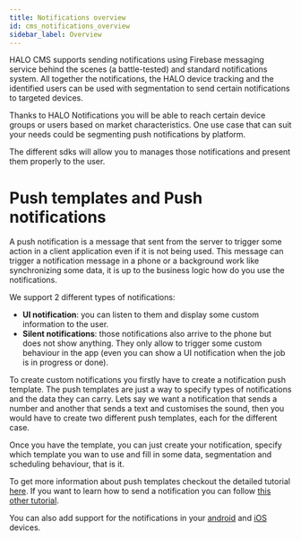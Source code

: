 ```yaml
---
title: Notifications overview
id: cms_notifications_overview
sidebar_label: Overview
---
```


HALO CMS supports sending notifications using Firebase messaging service behind the scenes (a battle-tested) 
and standard notifications system. All together the notifications, the HALO device tracking and the identified users
can be used with segmentation to send certain notifications to targeted devices.

Thanks to HALO Notifications you will be able to reach certain device groups or users based on market characteristics. One use 
case that can suit your needs could be segmenting push notifications by platform.

The different sdks will allow you to manages those notifications and present them properly to the user.

# Push templates and Push notifications

A push notification is a message that sent from the server to trigger some action in a client application even if it is
not being used. This message can trigger a notification message in a phone or a background work like synchronizing some
data, it is up to the business logic how do you use the notifications.

We support 2 different types of notifications:

- **UI notification**: you can listen to them and display some custom information to the user.
- **Silent notifications**: those notifications also arrive to the phone but does not show anything. They only allow to trigger
some custom behaviour in the app (even you can show a UI notification when the job is in progress or done).

To create custom notifications you firstly have to create a notification push template. The push templates are just a way
to specify types of notifications and the data they can carry. Lets say we want a notification that sends a number
and another that sends a text and customises the sound, then you would have to create two different push templates, each
for the different case.

Once you have the template, you can just create your notification, specify which template you wan to use and fill in
some data, segmentation and scheduling behaviour, that is it.

To get more information about push templates checkout the detailed tutorial [here](cms_notifications_template). If 
you want to learn how to send a notification you can follow [this other tutorial](cms_notifications_create). 

You can also add support for the notifications in your [android](/docs/android/notifications/android_notifications_overview) and [iOS](/docs/android/notifications/ios_notifications_overview) devices.
